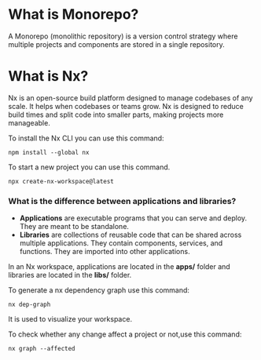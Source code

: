 # What is Monorepo?
A Monorepo (monolithic repository) is a version control strategy where multiple projects and components are stored in a single repository.

# What is Nx?
Nx is an open-source build platform designed to manage codebases of any scale. It helps when codebases or teams grow. Nx is designed to reduce build times and split code into smaller parts, making projects more manageable.

To install the Nx CLI you can use this command:


```
npm install --global nx
```

To start a new project you can use this command.

```
npx create-nx-workspace@latest
```

### What is the difference between applications and libraries?
- **Applications** are executable programs that you can serve and deploy. They are meant to be standalone.  
- **Libraries** are collections of reusable code that can be shared across multiple applications. They contain components, services, and functions. They are imported into other applications.  

In an Nx workspace, applications are located in the **apps/** folder and libraries are located in the **libs/** folder.

To generate a nx dependency graph use this command:
```
nx dep-graph
```
It is used to visualize your workspace.

To check whether any change affect a project or not,use this command:

```
nx graph --affected
```

